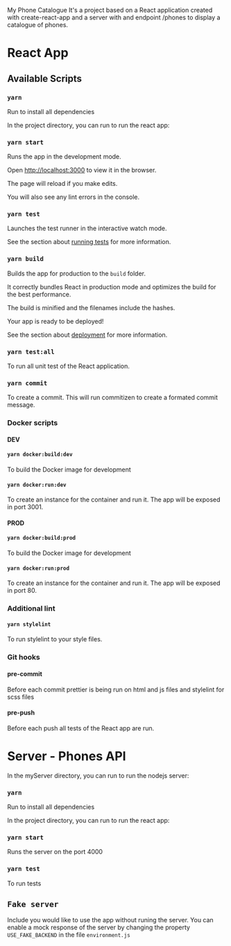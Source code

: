 
My Phone Catalogue
It's a project based on a React application created with create-react-app and a server with and endpoint /phones to display a catalogue of phones.

  
# React App
## Available Scripts

  ### `yarn`
Run to install all dependencies

In the project directory, you can run to run the react app:


### `yarn start`

  

Runs the app in the development mode.<br  />

Open [http://localhost:3000](http://localhost:3000) to view it in the browser.

  

The page will reload if you make edits.<br  />

You will also see any lint errors in the console.

  

### `yarn test`

  

Launches the test runner in the interactive watch mode.<br  />

See the section about [running tests](https://facebook.github.io/create-react-app/docs/running-tests) for more information.

  

### `yarn build`

  

Builds the app for production to the `build` folder.<br  />

It correctly bundles React in production mode and optimizes the build for the best performance.

  

The build is minified and the filenames include the hashes.<br  />

Your app is ready to be deployed!

  

See the section about [deployment](https://facebook.github.io/create-react-app/docs/deployment) for more information.

  

### `yarn test:all`

  
To run all unit test of the React application.

### `yarn commit`
To create a commit. This will run commitizen to create a formated commit message.

### Docker scripts
#### DEV
#### `yarn docker:build:dev`
To   build the Docker image for development

#### `yarn docker:run:dev`
To create an instance for the container and run it. 
The app will be exposed in port 3001.

#### PROD
#### `yarn docker:build:prod`
To   build the Docker image for development

#### `yarn docker:run:prod`
To create an instance for the container and run it. 
The app will be exposed in port 80.

### Additional lint
#### `yarn stylelint`

To run stylelint to your style files.


### Git hooks
#### pre-commit
Before each commit prettier is being run on html and js files and stylelint for scss files
#### pre-push
Before each push all tests of the React app are run.


# Server - Phones API
In the myServer directory, you can run to run the nodejs server:
### `yarn`
Run to install all dependencies

In the project directory, you can run to run the react app:


### `yarn start`
Runs the server on the port 4000

### `yarn test`
To run tests

## `Fake server`
Include you would like to use the app without runing the server. 
You can enable a mock response of the server by changing the property `USE_FAKE_BACKEND` in 
the file `environment.js`